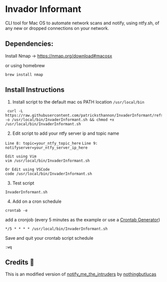 # Invador Informant

CLI tool for Mac OS to automate network scans and notify, using ntfy.sh, of any new or dropped connections on your network.  

## Dependencies:

Install Nmap -> https://nmap.org/download#macosx

or using homebrew

```
brew install nmap 
```

## Install Instructions 
1. Install script to the default mac os PATH location `/usr/local/bin`
```
 curl -L https://raw.githubusercontent.com/patricksthannon/InvaderInformant/refs/heads/main/InvaderInformant.sh -o /usr/local/bin/InvaderInformant.sh && chmod +x /usr/local/bin/InvaderInformant.sh
```

2. Edit script to add your ntfy server ip and topic name

`Line 8: topic=your_ntfy_topic_here` 
`Line 9: notifyserver=your_ntfy_server_ip_here`

```
Edit using Vim
vim /usr/local/bin/InvaderInformant.sh

Or Edit using VSCode
code /usr/local/bin/InvaderInformant.sh
```
3. Test script

```
InvaderInformant.sh
```

4. Add on a cron schedule

```
crontab -e 
```
add a cronjob 
(every 5 minutes as the example or use a [Crontab Generator](https://crontab.guru/))
```
*/5 * * * * /usr/local/bin/InvaderInformant.sh
```
Save and quit your crontab script schedule
```
:wq
```

## Credits :raised_hands:

This is an modified version of [notify_me_the_intruders](https://github.com/nothingbutlucas/notify_me_the_intruders) by [nothingbutlucas](https://github.com/nothingbutlucas)
